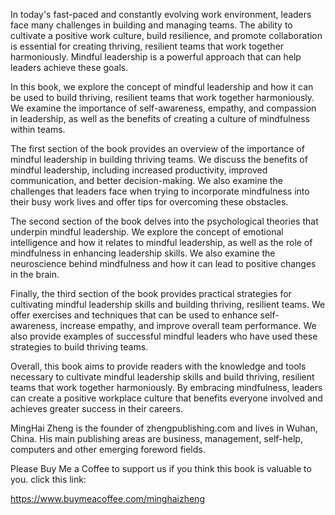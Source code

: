 
In today's fast-paced and constantly evolving work environment, leaders face many challenges in building and managing teams. The ability to cultivate a positive work culture, build resilience, and promote collaboration is essential for creating thriving, resilient teams that work together harmoniously. Mindful leadership is a powerful approach that can help leaders achieve these goals.

In this book, we explore the concept of mindful leadership and how it can be used to build thriving, resilient teams that work together harmoniously. We examine the importance of self-awareness, empathy, and compassion in leadership, as well as the benefits of creating a culture of mindfulness within teams.

The first section of the book provides an overview of the importance of mindful leadership in building thriving teams. We discuss the benefits of mindful leadership, including increased productivity, improved communication, and better decision-making. We also examine the challenges that leaders face when trying to incorporate mindfulness into their busy work lives and offer tips for overcoming these obstacles.

The second section of the book delves into the psychological theories that underpin mindful leadership. We explore the concept of emotional intelligence and how it relates to mindful leadership, as well as the role of mindfulness in enhancing leadership skills. We also examine the neuroscience behind mindfulness and how it can lead to positive changes in the brain.

Finally, the third section of the book provides practical strategies for cultivating mindful leadership skills and building thriving, resilient teams. We offer exercises and techniques that can be used to enhance self-awareness, increase empathy, and improve overall team performance. We also provide examples of successful mindful leaders who have used these strategies to build thriving teams.

Overall, this book aims to provide readers with the knowledge and tools necessary to cultivate mindful leadership skills and build thriving, resilient teams that work together harmoniously. By embracing mindfulness, leaders can create a positive workplace culture that benefits everyone involved and achieves greater success in their careers.

MingHai Zheng is the founder of zhengpublishing.com and lives in Wuhan, China. His main publishing areas are business, management, self-help, computers and other emerging foreword fields.

Please Buy Me a Coffee to support us if you think this book is valuable to you. click this link:

https://www.buymeacoffee.com/minghaizheng
